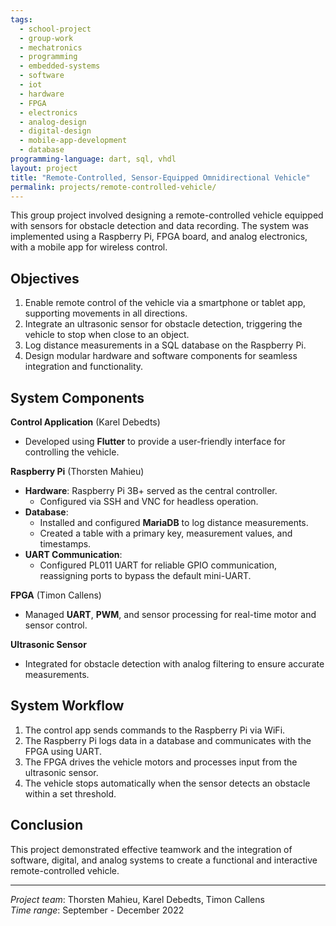```yaml
---
tags:
  - school-project
  - group-work
  - mechatronics
  - programming
  - embedded-systems
  - software
  - iot
  - hardware
  - FPGA
  - electronics
  - analog-design
  - digital-design
  - mobile-app-development
  - database
programming-language: dart, sql, vhdl
layout: project
title: "Remote-Controlled, Sensor-Equipped Omnidirectional Vehicle"
permalink: projects/remote-controlled-vehicle/
---
```


This group project involved designing a remote-controlled vehicle equipped with sensors for obstacle detection and data recording. The system was implemented using a Raspberry Pi, FPGA board, and analog electronics, with a mobile app for wireless control.

## Objectives

1. Enable remote control of the vehicle via a smartphone or tablet app, supporting movements in all directions.
2. Integrate an ultrasonic sensor for obstacle detection, triggering the vehicle to stop when close to an object.
3. Log distance measurements in a SQL database on the Raspberry Pi.
4. Design modular hardware and software components for seamless integration and functionality.

## System Components

 **Control Application** (Karel Debedts)
- Developed using **Flutter** to provide a user-friendly interface for controlling the vehicle.

 **Raspberry Pi** (Thorsten Mahieu)
- **Hardware**: Raspberry Pi 3B+ served as the central controller.
  - Configured via SSH and VNC for headless operation.
- **Database**:
  - Installed and configured **MariaDB** to log distance measurements.
  - Created a table with a primary key, measurement values, and timestamps.
- **UART Communication**:
  - Configured PL011 UART for reliable GPIO communication, reassigning ports to bypass the default mini-UART.

 **FPGA** (Timon Callens)
- Managed **UART**, **PWM**, and sensor processing for real-time motor and sensor control.

 **Ultrasonic Sensor**
- Integrated for obstacle detection with analog filtering to ensure accurate measurements.

## System Workflow

1. The control app sends commands to the Raspberry Pi via WiFi.
2. The Raspberry Pi logs data in a database and communicates with the FPGA using UART.
3. The FPGA drives the vehicle motors and processes input from the ultrasonic sensor.
4. The vehicle stops automatically when the sensor detects an obstacle within a set threshold.

## Conclusion

This project demonstrated effective teamwork and the integration of software, digital, and analog systems to create a functional and interactive remote-controlled vehicle.

---

*Project team*: Thorsten Mahieu, Karel Debedts, Timon Callens  
*Time range*: September - December 2022  
